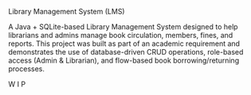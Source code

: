 Library Management System (LMS)

A Java + SQLite-based Library Management System designed to help librarians and admins manage book circulation, members, fines, and reports. 
This project was built as part of an academic requirement and demonstrates the use of database-driven CRUD operations, 
role-based access (Admin & Librarian), and flow-based book borrowing/returning processes.

W I P
